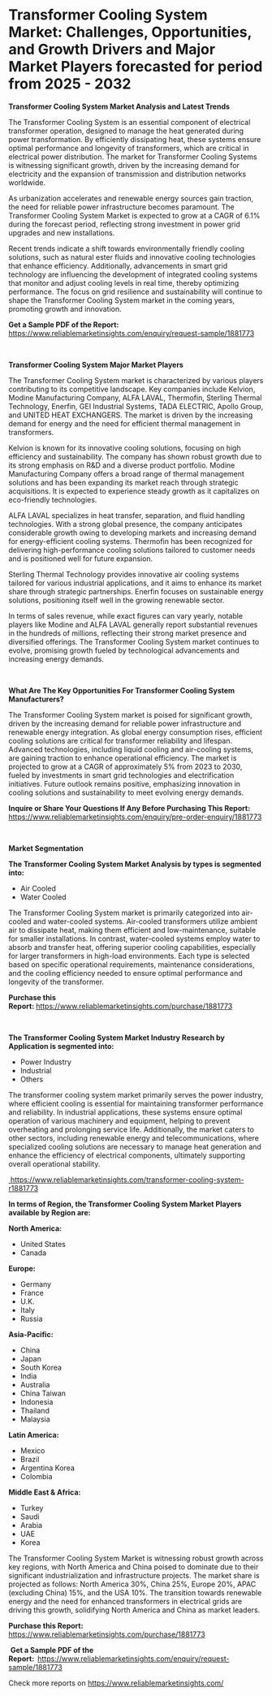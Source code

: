 <p><h1>Transformer Cooling System Market: Challenges, Opportunities, and Growth Drivers and Major Market Players forecasted for period from 2025 - 2032</h1></p><p><strong>Transformer Cooling System Market Analysis and Latest Trends</strong></p>
<p><p>The Transformer Cooling System is an essential component of electrical transformer operation, designed to manage the heat generated during power transformation. By efficiently dissipating heat, these systems ensure optimal performance and longevity of transformers, which are critical in electrical power distribution. The market for Transformer Cooling Systems is witnessing significant growth, driven by the increasing demand for electricity and the expansion of transmission and distribution networks worldwide.</p><p>As urbanization accelerates and renewable energy sources gain traction, the need for reliable power infrastructure becomes paramount. The Transformer Cooling System Market is expected to grow at a CAGR of 6.1% during the forecast period, reflecting strong investment in power grid upgrades and new installations. </p><p>Recent trends indicate a shift towards environmentally friendly cooling solutions, such as natural ester fluids and innovative cooling technologies that enhance efficiency. Additionally, advancements in smart grid technology are influencing the development of integrated cooling systems that monitor and adjust cooling levels in real time, thereby optimizing performance. The focus on grid resilience and sustainability will continue to shape the Transformer Cooling System market in the coming years, promoting growth and innovation.</p></p>
<p><strong>Get a Sample PDF of the Report:&nbsp;</strong> <a href="https://www.reliablemarketinsights.com/enquiry/request-sample/1881773?utm_campaign=1937&utm_medium=2&utm_source=Github&utm_content=ia&utm_term=11042025&utm_id=transformer-cooling-system">https://www.reliablemarketinsights.com/enquiry/request-sample/1881773</a></p>
<p>&nbsp;</p>
<p><strong>Transformer Cooling System Major Market Players</strong></p>
<p><p>The Transformer Cooling System market is characterized by various players contributing to its competitive landscape. Key companies include Kelvion, Modine Manufacturing Company, ALFA LAVAL, Thermofin, Sterling Thermal Technology, Enerfin, GEI Industrial Systems, TADA ELECTRIC, Apollo Group, and UNITED HEAT EXCHANGERS. The market is driven by the increasing demand for energy and the need for efficient thermal management in transformers.</p><p>Kelvion is known for its innovative cooling solutions, focusing on high efficiency and sustainability. The company has shown robust growth due to its strong emphasis on R&D and a diverse product portfolio. Modine Manufacturing Company offers a broad range of thermal management solutions and has been expanding its market reach through strategic acquisitions. It is expected to experience steady growth as it capitalizes on eco-friendly technologies.</p><p>ALFA LAVAL specializes in heat transfer, separation, and fluid handling technologies. With a strong global presence, the company anticipates considerable growth owing to developing markets and increasing demand for energy-efficient cooling systems. Thermofin has been recognized for delivering high-performance cooling solutions tailored to customer needs and is positioned well for future expansion.</p><p>Sterling Thermal Technology provides innovative air cooling systems tailored for various industrial applications, and it aims to enhance its market share through strategic partnerships. Enerfin focuses on sustainable energy solutions, positioning itself well in the growing renewable sector.</p><p>In terms of sales revenue, while exact figures can vary yearly, notable players like Modine and ALFA LAVAL generally report substantial revenues in the hundreds of millions, reflecting their strong market presence and diversified offerings. The Transformer Cooling System market continues to evolve, promising growth fueled by technological advancements and increasing energy demands.</p></p>
<p>&nbsp;</p>
<p><strong>What Are The Key Opportunities For Transformer Cooling System Manufacturers?</strong></p>
<p><p>The Transformer Cooling System market is poised for significant growth, driven by the increasing demand for reliable power infrastructure and renewable energy integration. As global energy consumption rises, efficient cooling solutions are critical for transformer reliability and lifespan. Advanced technologies, including liquid cooling and air-cooling systems, are gaining traction to enhance operational efficiency. The market is projected to grow at a CAGR of approximately 5% from 2023 to 2030, fueled by investments in smart grid technologies and electrification initiatives. Future outlook remains positive, emphasizing innovation in cooling solutions and sustainability to meet evolving energy demands.</p></p>
<p><strong>Inquire or Share Your Questions If Any Before Purchasing This Report:</strong> <a href="https://www.reliablemarketinsights.com/enquiry/pre-order-enquiry/1881773?utm_campaign=1937&utm_medium=2&utm_source=Github&utm_content=ia&utm_term=11042025&utm_id=transformer-cooling-system">https://www.reliablemarketinsights.com/enquiry/pre-order-enquiry/1881773</a></p>
<p>&nbsp;</p>
<p><strong>Market Segmentation</strong></p>
<p><strong>The Transformer Cooling System Market Analysis by types is segmented into:</strong></p>
<p><ul><li>Air Cooled</li><li>Water Cooled</li></ul></p>
<p><p>The Transformer Cooling System market is primarily categorized into air-cooled and water-cooled systems. Air-cooled transformers utilize ambient air to dissipate heat, making them efficient and low-maintenance, suitable for smaller installations. In contrast, water-cooled systems employ water to absorb and transfer heat, offering superior cooling capabilities, especially for larger transformers in high-load environments. Each type is selected based on specific operational requirements, maintenance considerations, and the cooling efficiency needed to ensure optimal performance and longevity of the transformer.</p></p>
<p><strong>Purchase this Report:&nbsp;</strong><a href="https://www.reliablemarketinsights.com/purchase/1881773?utm_campaign=1937&utm_medium=2&utm_source=Github&utm_content=ia&utm_term=11042025&utm_id=transformer-cooling-system">https://www.reliablemarketinsights.com/purchase/1881773</a></p>
<p>&nbsp;</p>
<p><strong>The Transformer Cooling System Market Industry Research by Application is segmented into:</strong></p>
<p><ul><li>Power Industry</li><li>Industrial</li><li>Others</li></ul></p>
<p><p>The transformer cooling system market primarily serves the power industry, where efficient cooling is essential for maintaining transformer performance and reliability. In industrial applications, these systems ensure optimal operation of various machinery and equipment, helping to prevent overheating and prolonging service life. Additionally, the market caters to other sectors, including renewable energy and telecommunications, where specialized cooling solutions are necessary to manage heat generation and enhance the efficiency of electrical components, ultimately supporting overall operational stability.</p></p>
<p><a href="https://www.reliablemarketinsights.com/transformer-cooling-system-r1881773?utm_campaign=1937&utm_medium=2&utm_source=Github&utm_content=ia&utm_term=11042025&utm_id=transformer-cooling-system">&nbsp;https://www.reliablemarketinsights.com/transformer-cooling-system-r1881773</a></p>
<p><strong>In terms of Region, the Transformer Cooling System Market Players available by Region are:</strong></p>
<p>
    <p> <strong> North America: </strong>
        <ul>
            <li>United States</li>
            <li>Canada</li>
        </ul>
        </p> 
    <p> <strong> Europe: </strong>
        <ul>
            <li>Germany</li>
            <li>France</li>
            <li>U.K.</li>
            <li>Italy</li>
            <li>Russia</li>
        </ul>
        </p> 
    <p> <strong> Asia-Pacific: </strong>
        <ul>
            <li>China</li>
            <li>Japan</li>
            <li>South Korea</li>
            <li>India</li>
            <li>Australia</li>
            <li>China Taiwan</li>
            <li>Indonesia</li>
            <li>Thailand</li>
            <li>Malaysia</li>
        </ul>
        </p> 
    <p> <strong> Latin America: </strong>
        <ul>
            <li>Mexico</li>
            <li>Brazil</li>
            <li>Argentina Korea</li>
            <li>Colombia</li>
        </ul>
        </p> 
    <p> <strong> Middle East & Africa: </strong>
        <ul>
            <li>Turkey</li>
            <li>Saudi</li>
            <li>Arabia</li>
            <li>UAE</li>
            <li>Korea</li>
        </ul>
    </p>
    </p>
<p><p>The Transformer Cooling System Market is witnessing robust growth across key regions, with North America and China poised to dominate due to their significant industrialization and infrastructure projects. The market share is projected as follows: North America 30%, China 25%, Europe 20%, APAC (excluding China) 15%, and the USA 10%. The transition towards renewable energy and the need for enhanced transformers in electrical grids are driving this growth, solidifying North America and China as market leaders.</p></p>
<p><strong>Purchase this Report: </strong><a href="https://www.reliablemarketinsights.com/purchase/1881773?utm_campaign=1937&utm_medium=2&utm_source=Github&utm_content=ia&utm_term=11042025&utm_id=transformer-cooling-system">https://www.reliablemarketinsights.com/purchase/1881773</a></p>
<p>&nbsp;<strong>Get a Sample PDF of the Report:&nbsp;&nbsp;</strong><a href="https://www.reliablemarketinsights.com/enquiry/request-sample/1881773?utm_campaign=1937&utm_medium=2&utm_source=Github&utm_content=ia&utm_term=11042025&utm_id=transformer-cooling-system">https://www.reliablemarketinsights.com/enquiry/request-sample/1881773</a></p>
<p><strong></strong></p>
<p>Check more reports on <a href="https://www.reliablemarketinsights.com/?utm_campaign=1937&utm_medium=2&utm_source=Github&utm_content=ia&utm_term=11042025&utm_id=transformer-cooling-system">https://www.reliablemarketinsights.com/</a></p>